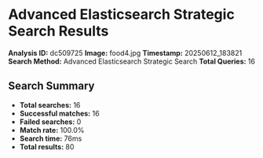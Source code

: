 # Advanced Elasticsearch Strategic Search Results

**Analysis ID:** dc509725
**Image:** food4.jpg
**Timestamp:** 20250612_183821
**Search Method:** Advanced Elasticsearch Strategic Search
**Total Queries:** 16

## Search Summary

- **Total searches:** 16
- **Successful matches:** 16
- **Failed searches:** 0
- **Match rate:** 100.0%
- **Search time:** 76ms
- **Total results:** 80

